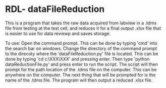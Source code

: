 # RDL- dataFileReduction
This is a program that takes the raw data acquired from labview in a .tdms file from testing at the test cell, and reduces it for a final output .xlsx file that is easier to use for data reviewp and saves storage. 

To use:
Open the command prompt. This can be done by typing 'cmd' into the search bar on windows. 
Change the directory of the command prompt to the direcoty where the 'dataFileReduction.py' file is located.
This can be done by typing 'cd c:\XXX\XXX\' and pressing enter. 
Then type 'python dataReductionFile.py' and press enter to run the script.
The script will then prompt for the path location of the .tdms file on the computer. This can 
be anywhere on the computer. The next thing that will be prompted for is the name of the .tdms file. 
The program will then output a reduced .xlsx file. 
